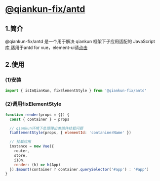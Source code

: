 # [@qiankun-fix/antd](https://github.com/RobinWM/qiankun-fix/blob/master/packages/antd/CHANGELOG.md)

## 1.简介
@qiankun-fix/antd 是一个用于解决 qiankun 框架下子应用适配的 JavaScript 库,适用于antd for vue，element-ui请[点击](https://www.npmjs.com/package/@qiankun-fix/element-ui)

## 2.使用

### (1)安装

```Javascript
import { isInQianKun, fixElementStyle } from '@qiankun-fix/antd'
```

### (2)调用fixElementStyle
```Javascript
function render(props = {}) {
  const { container } = props

  // qiankun环境下处理弹出类组件挂载问题
  fixElementStyle(props, { elementId: 'contaninerName' })

  // 挂载应用
  instance = new Vue({
    router,
    store,
    i18n,
    render: (h) => h(App)
  }).$mount(container ? container.querySelector('#app') : '#app')
}
```

